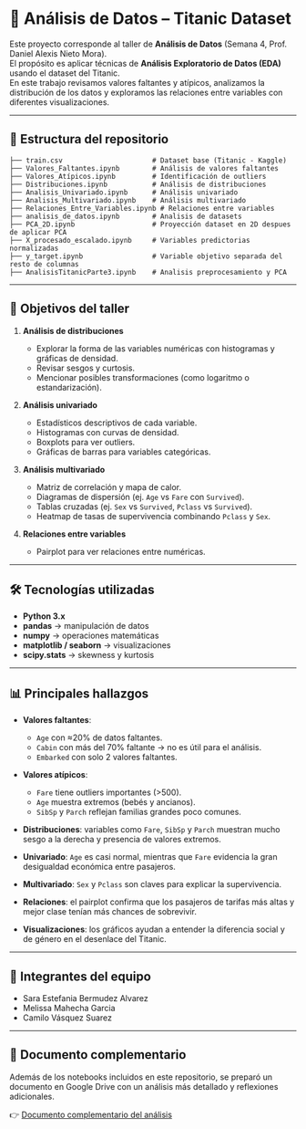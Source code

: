 # 🚢 Análisis de Datos – Titanic Dataset

Este proyecto corresponde al taller de **Análisis de Datos** (Semana 4, Prof. Daniel Alexis Nieto Mora).  
El propósito es aplicar técnicas de **Análisis Exploratorio de Datos (EDA)** usando el dataset del Titanic.  
En este trabajo revisamos valores faltantes y atípicos, analizamos la distribución de los datos y exploramos las relaciones entre variables con diferentes visualizaciones.

---

## 📂 Estructura del repositorio

```
├── train.csv                      # Dataset base (Titanic - Kaggle)
├── Valores_Faltantes.ipynb        # Análisis de valores faltantes
├── Valores_Atípicos.ipynb         # Identificación de outliers
├── Distribuciones.ipynb           # Análisis de distribuciones
├── Analisis_Univariado.ipynb      # Análisis univariado
├── Analisis_Multivariado.ipynb    # Análisis multivariado
├── Relaciones_Entre_Variables.ipynb # Relaciones entre variables
├── analisis_de_datos.ipynb        # Analisis de datasets
├── PCA_2D.ipynb                   # Proyección dataset en 2D despues de aplicar PCA
├── X_procesado_escalado.ipynb     # Variables predictorias normalizadas
├── y_target.ipynb                 # Variable objetivo separada del resto de columnas
├── AnalisisTitanicParte3.ipynb    # Analisis preprocesamiento y PCA
```

---

## 🎯 Objetivos del taller
 
1. **Análisis de distribuciones**  
   - Explorar la forma de las variables numéricas con histogramas y gráficas de densidad.  
   - Revisar sesgos y curtosis.  
   - Mencionar posibles transformaciones (como logaritmo o estandarización).  

2. **Análisis univariado**  
   - Estadísticos descriptivos de cada variable.  
   - Histogramas con curvas de densidad.  
   - Boxplots para ver outliers.  
   - Gráficas de barras para variables categóricas.  

3. **Análisis multivariado**  
   - Matriz de correlación y mapa de calor.  
   - Diagramas de dispersión (ej. `Age` vs `Fare` con `Survived`).  
   - Tablas cruzadas (ej. `Sex` vs `Survived`, `Pclass` vs `Survived`).  
   - Heatmap de tasas de supervivencia combinando `Pclass` y `Sex`.  

4. **Relaciones entre variables**  
   - Pairplot para ver relaciones entre numéricas.

---

## 🛠️ Tecnologías utilizadas

- **Python 3.x**
- **pandas** → manipulación de datos  
- **numpy** → operaciones matemáticas  
- **matplotlib / seaborn** → visualizaciones  
- **scipy.stats** → skewness y kurtosis  

---

## 📊 Principales hallazgos

- **Valores faltantes**:  
  - `Age` con ≈20% de datos faltantes.  
  - `Cabin` con más del 70% faltante → no es útil para el análisis.  
  - `Embarked` con solo 2 valores faltantes.  

- **Valores atípicos**:  
  - `Fare` tiene outliers importantes (>500).  
  - `Age` muestra extremos (bebés y ancianos).  
  - `SibSp` y `Parch` reflejan familias grandes poco comunes.  
  
- **Distribuciones**: variables como `Fare`, `SibSp` y `Parch` muestran mucho sesgo a la derecha y presencia de valores extremos.  
- **Univariado**: `Age` es casi normal, mientras que `Fare` evidencia la gran desigualdad económica entre pasajeros.  
- **Multivariado**: `Sex` y `Pclass` son claves para explicar la supervivencia.  
- **Relaciones**: el pairplot confirma que los pasajeros de tarifas más altas y mejor clase tenían más chances de sobrevivir.  
- **Visualizaciones**: los gráficos ayudan a entender la diferencia social y de género en el desenlace del Titanic.  

---

## 👥 Integrantes del equipo

- Sara Estefania Bermudez Alvarez 
- Melissa Mahecha Garcia 
- Camilo Vásquez Suarez
 
---

## 📑 Documento complementario

Además de los notebooks incluidos en este repositorio, se preparó un documento en Google Drive con un análisis más detallado y reflexiones adicionales.  

👉 [Documento complementario del análisis](https://docs.google.com/document/d/15bqnDajFsUy4NNlnukhAW_Sq9oHov9HGIvuNbO58cJI/edit?usp=sharing)
